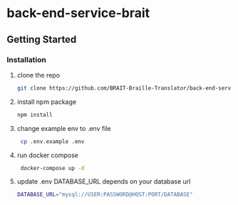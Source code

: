 # back-end-service-brait


## Getting Started

### Installation
1. clone the repo
   ```sh
   git clone https://github.com/BRAIT-Braille-Translator/back-end-service-brait.git
   ```
2. install npm package
   ```sh
   npm install
   ```
3. change example env to .env file
   ```sh
    cp .env.example .env 
     ```
4. run docker compose
   ```sh
    docker-compose up -d
     ```
5. update .env DATABASE_URL depends on your database url
   ```sh
   DATABASE_URL="mysql://USER:PASSWORD@HOST:PORT/DATABASE"
     ```
